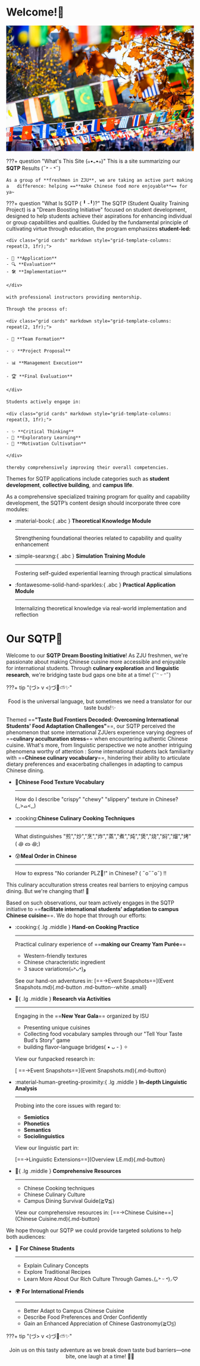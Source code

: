 # Welcome!🎉

![](images/42.jpg)

???+ question "What's This Site (๑•᎑•๑)"
    This is a site summarizing our **SQTP** Results (˶˃ ᵕ ˂˶)

    As a group of **freshmen in ZJU**, we are taking an active part making a   difference: helping ==**make Chinese food more enjoyable**== for ya~


???+ question "What Is SQTP ( ╹ -╹)?"
    ​The SQTP (Student Quality Training Project) is a "Dream Boosting Initiative" focused on student development, designed to help students achieve their aspirations for enhancing individual or group capabilities and qualities. Guided by the fundamental principle of cultivating virtue through education, the program emphasizes **student-led:** 
    
    <div class="grid cards" markdown style="grid-template-columns: repeat(3, 1fr);">

    - 📝 **Application**
    - 🔍 **Evaluation**
    - 🛠️ **Implementation**

    </div>
    
    with professional instructors providing mentorship. 

    Through the process of:
    
    <div class="grid cards" markdown style="grid-template-columns: repeat(2, 1fr);">

    - 👥 **Team Formation**

    - 💡 **Project Proposal**

    - 📊 **Management Execution**

    - 🏆 **Final Evaluation**

    </div>
    
    Students actively engage in:
    
    <div class="grid cards" markdown style="grid-template-columns: repeat(3, 1fr);">

    - ✨ **Critical Thinking**
    - 🧭 **Exploratory Learning**
    - 🎯 **Motivation Cultivation**

    </div>

    thereby comprehensively improving their overall competencies.

Themes for SQTP applications include categories such as **student development**, **collective building**, and **campus life**.

As a comprehensive specialized training program for quality and capability development, the SQTP’s content design should incorporate three core modules:

<div class="grid cards" markdown style="grid-template-columns: repeat(3, 1fr);">

-   :material-book:{ .abc } __Theoretical Knowledge Module__

    ---

    Strengthening foundational theories related to capability and quality enhancement


-   :simple-searxng:{ .abc } __Simulation Training Module__

    ---

    Fostering self-guided experiential learning through practical simulations


-   :fontawesome-solid-hand-sparkles:{ .abc } __Practical Application Module__

    ---

    Internalizing theoretical knowledge via real-world implementation and reflection

</div>



# Our SQTP🌟
Welcome to our **SQTP Dream Boosting Initiative**! As ZJU freshmen, we're passionate about making Chinese cuisine more accessible and enjoyable for international students. Through **culinary exploration** and **linguistic research**, we're bridging taste bud gaps one bite at a time! (˶ᵔ ᵕ ᵔ˶)

???+ tip "(づ> v <)づ🌈⛅️✨"
    <center>Food is the universal language, but sometimes we need a translator for our taste buds!✨</center>

​Themed ==**"Taste Bud Frontiers Decoded: Overcoming International Students' Food Adaptation Challenges"**==, our SQTP perceived the phenomenon that some international ZJUers experience varying degrees of ==**culinary acculturation stress**== when encountering authentic Chinese cuisine. What's more, from linguistic perspective we note another intriguing phenomena worthy of attention : Some international students lack familiarity with ==**Chinese culinary vocabulary**==, hindering their ability to articulate dietary preferences and exacerbating challenges in adapting to campus Chinese dining.

<div class="grid cards" markdown style="grid-template-columns: repeat(1, 1fr);">

-   :tongue:**Chinese Food Texture Vocabulary**

    ---

    How do I describe "crispy" "chewy" "slippery" texture in Chinese? (,,>ࡇ<,,)


-   :cooking:**Chinese Culinary Cooking Techniques**

    ---

    What distinguishes "煎","炒","烹","炸","蒸","煮","炖","煲","烧","焖","熘","烤" ( ꩜ ᯅ ꩜;)⁭ ⁭


-   :cold_sweat:**Meal Order in Chinese**

    ---

    How to express "No coriander PLZ🥹!" in Chinese? ( ˶o˶˶o˶) !!

</div>

This culinary acculturation stress creates real barriers to enjoying campus dining. But we're changing that! 💪

​Based on such observations, our team actively engages in the SQTP initiative to ==**facilitate international students’ adaptation to campus Chinese cuisine**==. We do hope that through our efforts:  


<div class="grid cards" markdown>

-   :cooking:{ .lg .middle } __Hand-on Cooking Practice__

    ---

    Practical culinary experience of ==**making our Creamy Yam Purée**==

    - Western-friendly textures
    - Chinese characteristic ingredient
    - 3 sauce variations(๑˃ᴗ˂)ﻭ

    See our hand-on adventures in:
    [==→Event Snapshots==](Event Snapshots.md){.md-button .md-button--white .small}


-   :confetti_ball:{ .lg .middle } __Research via Activities__

    ---

    Engaging in the ==**New Year Gala**== organized by ISU
    
    - Presenting unique cuisines
    - Collecting food vocabulary samples through our "Tell Your Taste Bud's Story" game 
    - building flavor-language bridges( • ᴗ - ) ✧

    View our funpacked research in:
    
    [ ==→Event Snapshots==](Event Snapshots.md){.md-button}

-   :material-human-greeting-proximity:{ .lg .middle } __In-depth Linguistic Analysis__

    ---

    Probing into the core issues with regard to:

    - **Semiotics**
    - **Phonetics**
    - **Semantics**
    - **Sociolinguistics**

    View our linguistic part in:

    [==→Linguistic Extensions==](Overview LE.md){.md-button}

-   :bookmark:{ .lg .middle } __Comprehensive Resources__

    ---

    - Chinese Cooking techniques
    - Chinese Culinary Culture
    - Campus Dining Survival Guide(≧∇≦)

    View our comprehensive resources in:
    [==→Chinese Cuisine==](Chinese Cuisine.md){.md-button}



</div>

​We hope through our SQTP we could provide targeted solutions to help both audiences:
<div class="grid cards" markdown style="grid-template-columns: repeat(2, 1fr);">

-   🪭 **For Chinese Students**

    ---

    - Explain Culinary Concepts
    - Explore Traditional Recipes
    - Learn More About Our Rich Culture Through Games⸜(｡˃ ᵕ ˂)⸝♡

-   🌍 **For International Friends**

    ---

    - Better Adapt to Campus Chinese Cuisine
    - Describe Food Preferences and Order Confidently
    - Gain an Enhanced Appreciation of Chinese Gastronomy(≧ᗜ≦)

</div>

???+ tip "(づ> v <)づ🌈⛅️✨"
    <center>Join us on this tasty adventure as we break down taste bud barriers—one bite, one laugh at a time! 🌟🎉</center>